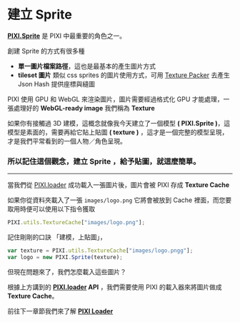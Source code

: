 # 建立 Sprite

**[PIXI.Sprite](http://pixijs.github.io/docs/PIXI.Sprite.html)** 是 PIXI 中最重要的角色之一。

創建 Sprite 的方式有很多種

* **單一圖片檔案路徑**，這也是最基本的產生圖片方式
* **tileset 圖片** 類似 css sprites 的圖片使用方式，可用 [Texture Packer](https://www.codeandweb.com/texturepacker) 去產生 Json Hash 提供座標與縫圖

PIXI 使用 GPU 和 WebGL 來渲染圖片，圖片需要經過格式化 GPU 才能處理，一張處理好的 **WebGL-ready image** 我們稱為 **Texture** 

如果你有接觸過 3D 建模，這概念就像我今天建立了一個模型 **( PIXI.Sprite )**，這模型是素面的，需要再給它貼上貼圖 **( texture )** ，這才是一個完整的模型呈現，才是我們平常看到的一個人物／角色呈現。

### 所以記住這個觀念，**建立 Sprite ，給予貼圖**，就這麼簡單。

---

當我們從 [PIXI.loader](http://pixijs.github.io/docs/PIXI.loaders.Loader.html) 成功載入一張圖片後，圖片會被 PIXI 存成 **Texture Cache** 

如果你從資料夾載入了一張 `images/logo.png`
它將會被放到 Cache 裡面，而您要取用時便可以使用以下指令獲取

```js
PIXI.utils.TextureCache["images/logo.png"];
``` 

記住剛剛的口訣 「建模，上貼圖」，

```js
var texture = PIXI.utils.TextureCache["images/logo.pngg"];
var logo = new PIXI.Sprite(texture);
```

但現在問題來了，我們怎麼載入這些圖片？

根據上方講到的 **[PIXI.loader](http://pixijs.github.io/docs/PIXI.loaders.Loader.html) API** ，我們需要使用 PIXI 的載入器來將圖片做成 **Texture Cache**。

前往下一章節我們來了解 **[PIXI Loader](pixi_loader.md)**
